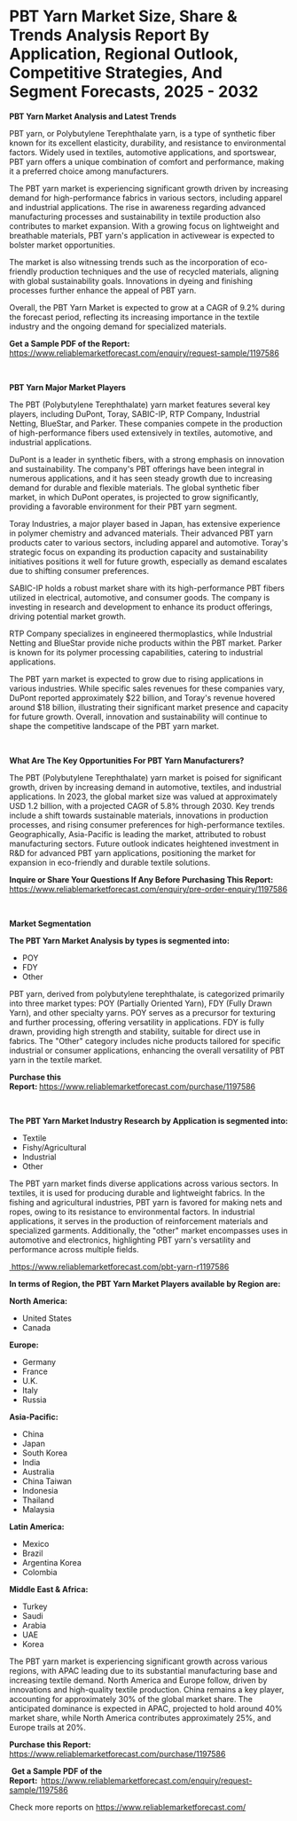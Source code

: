 <p><h1>PBT Yarn Market Size, Share & Trends Analysis Report By Application, Regional Outlook, Competitive Strategies, And Segment Forecasts, 2025 - 2032</h1></p><p><strong>PBT Yarn Market Analysis and Latest Trends</strong></p>
<p><p>PBT yarn, or Polybutylene Terephthalate yarn, is a type of synthetic fiber known for its excellent elasticity, durability, and resistance to environmental factors. Widely used in textiles, automotive applications, and sportswear, PBT yarn offers a unique combination of comfort and performance, making it a preferred choice among manufacturers.</p><p>The PBT yarn market is experiencing significant growth driven by increasing demand for high-performance fabrics in various sectors, including apparel and industrial applications. The rise in awareness regarding advanced manufacturing processes and sustainability in textile production also contributes to market expansion. With a growing focus on lightweight and breathable materials, PBT yarn's application in activewear is expected to bolster market opportunities.</p><p>The market is also witnessing trends such as the incorporation of eco-friendly production techniques and the use of recycled materials, aligning with global sustainability goals. Innovations in dyeing and finishing processes further enhance the appeal of PBT yarn.</p><p>Overall, the PBT Yarn Market is expected to grow at a CAGR of 9.2% during the forecast period, reflecting its increasing importance in the textile industry and the ongoing demand for specialized materials.</p></p>
<p><strong>Get a Sample PDF of the Report:&nbsp;</strong> <a href="https://www.reliablemarketforecast.com/enquiry/request-sample/1197586?utm_campaign=2876&utm_medium=2&utm_source=Github&utm_content=ia&utm_term=01042025&utm_id=pbt-yarn">https://www.reliablemarketforecast.com/enquiry/request-sample/1197586</a></p>
<p>&nbsp;</p>
<p><strong>PBT Yarn Major Market Players</strong></p>
<p><p>The PBT (Polybutylene Terephthalate) yarn market features several key players, including DuPont, Toray, SABIC-IP, RTP Company, Industrial Netting, BlueStar, and Parker. These companies compete in the production of high-performance fibers used extensively in textiles, automotive, and industrial applications.</p><p>DuPont is a leader in synthetic fibers, with a strong emphasis on innovation and sustainability. The company's PBT offerings have been integral in numerous applications, and it has seen steady growth due to increasing demand for durable and flexible materials. The global synthetic fiber market, in which DuPont operates, is projected to grow significantly, providing a favorable environment for their PBT yarn segment.</p><p>Toray Industries, a major player based in Japan, has extensive experience in polymer chemistry and advanced materials. Their advanced PBT yarn products cater to various sectors, including apparel and automotive. Toray's strategic focus on expanding its production capacity and sustainability initiatives positions it well for future growth, especially as demand escalates due to shifting consumer preferences.</p><p>SABIC-IP holds a robust market share with its high-performance PBT fibers utilized in electrical, automotive, and consumer goods. The company is investing in research and development to enhance its product offerings, driving potential market growth.</p><p>RTP Company specializes in engineered thermoplastics, while Industrial Netting and BlueStar provide niche products within the PBT market. Parker is known for its polymer processing capabilities, catering to industrial applications.</p><p>The PBT yarn market is expected to grow due to rising applications in various industries. While specific sales revenues for these companies vary, DuPont reported approximately $22 billion, and Toray's revenue hovered around $18 billion, illustrating their significant market presence and capacity for future growth. Overall, innovation and sustainability will continue to shape the competitive landscape of the PBT yarn market.</p></p>
<p>&nbsp;</p>
<p><strong>What Are The Key Opportunities For PBT Yarn Manufacturers?</strong></p>
<p><p>The PBT (Polybutylene Terephthalate) yarn market is poised for significant growth, driven by increasing demand in automotive, textiles, and industrial applications. In 2023, the global market size was valued at approximately USD 1.2 billion, with a projected CAGR of 5.8% through 2030. Key trends include a shift towards sustainable materials, innovations in production processes, and rising consumer preferences for high-performance textiles. Geographically, Asia-Pacific is leading the market, attributed to robust manufacturing sectors. Future outlook indicates heightened investment in R&D for advanced PBT yarn applications, positioning the market for expansion in eco-friendly and durable textile solutions.</p></p>
<p><strong>Inquire or Share Your Questions If Any Before Purchasing This Report:</strong> <a href="https://www.reliablemarketforecast.com/enquiry/pre-order-enquiry/1197586?utm_campaign=2876&utm_medium=2&utm_source=Github&utm_content=ia&utm_term=01042025&utm_id=pbt-yarn">https://www.reliablemarketforecast.com/enquiry/pre-order-enquiry/1197586</a></p>
<p>&nbsp;</p>
<p><strong>Market Segmentation</strong></p>
<p><strong>The PBT Yarn Market Analysis by types is segmented into:</strong></p>
<p><ul><li>POY</li><li>FDY</li><li>Other</li></ul></p>
<p><p>PBT yarn, derived from polybutylene terephthalate, is categorized primarily into three market types: POY (Partially Oriented Yarn), FDY (Fully Drawn Yarn), and other specialty yarns. POY serves as a precursor for texturing and further processing, offering versatility in applications. FDY is fully drawn, providing high strength and stability, suitable for direct use in fabrics. The "Other" category includes niche products tailored for specific industrial or consumer applications, enhancing the overall versatility of PBT yarn in the textile market.</p></p>
<p><strong>Purchase this Report:&nbsp;</strong><a href="https://www.reliablemarketforecast.com/purchase/1197586?utm_campaign=2876&utm_medium=2&utm_source=Github&utm_content=ia&utm_term=01042025&utm_id=pbt-yarn">https://www.reliablemarketforecast.com/purchase/1197586</a></p>
<p>&nbsp;</p>
<p><strong>The PBT Yarn Market Industry Research by Application is segmented into:</strong></p>
<p><ul><li>Textile</li><li>Fishy/Agricultural</li><li>Industrial</li><li>Other</li></ul></p>
<p><p>The PBT yarn market finds diverse applications across various sectors. In textiles, it is used for producing durable and lightweight fabrics. In the fishing and agricultural industries, PBT yarn is favored for making nets and ropes, owing to its resistance to environmental factors. In industrial applications, it serves in the production of reinforcement materials and specialized garments. Additionally, the "other" market encompasses uses in automotive and electronics, highlighting PBT yarn's versatility and performance across multiple fields.</p></p>
<p><a href="https://www.reliablemarketforecast.com/pbt-yarn-r1197586?utm_campaign=2876&utm_medium=2&utm_source=Github&utm_content=ia&utm_term=01042025&utm_id=pbt-yarn">&nbsp;https://www.reliablemarketforecast.com/pbt-yarn-r1197586</a></p>
<p><strong>In terms of Region, the PBT Yarn Market Players available by Region are:</strong></p>
<p>
    <p> <strong> North America: </strong>
        <ul>
            <li>United States</li>
            <li>Canada</li>
        </ul>
        </p> 
    <p> <strong> Europe: </strong>
        <ul>
            <li>Germany</li>
            <li>France</li>
            <li>U.K.</li>
            <li>Italy</li>
            <li>Russia</li>
        </ul>
        </p> 
    <p> <strong> Asia-Pacific: </strong>
        <ul>
            <li>China</li>
            <li>Japan</li>
            <li>South Korea</li>
            <li>India</li>
            <li>Australia</li>
            <li>China Taiwan</li>
            <li>Indonesia</li>
            <li>Thailand</li>
            <li>Malaysia</li>
        </ul>
        </p> 
    <p> <strong> Latin America: </strong>
        <ul>
            <li>Mexico</li>
            <li>Brazil</li>
            <li>Argentina Korea</li>
            <li>Colombia</li>
        </ul>
        </p> 
    <p> <strong> Middle East & Africa: </strong>
        <ul>
            <li>Turkey</li>
            <li>Saudi</li>
            <li>Arabia</li>
            <li>UAE</li>
            <li>Korea</li>
        </ul>
    </p>
    </p>
<p><p>The PBT yarn market is experiencing significant growth across various regions, with APAC leading due to its substantial manufacturing base and increasing textile demand. North America and Europe follow, driven by innovations and high-quality textile production. China remains a key player, accounting for approximately 30% of the global market share. The anticipated dominance is expected in APAC, projected to hold around 40% market share, while North America contributes approximately 25%, and Europe trails at 20%.</p></p>
<p><strong>Purchase this Report: </strong><a href="https://www.reliablemarketforecast.com/purchase/1197586?utm_campaign=2876&utm_medium=2&utm_source=Github&utm_content=ia&utm_term=01042025&utm_id=pbt-yarn">https://www.reliablemarketforecast.com/purchase/1197586</a></p>
<p>&nbsp;<strong>Get a Sample PDF of the Report:&nbsp;&nbsp;</strong><a href="https://www.reliablemarketforecast.com/enquiry/request-sample/1197586?utm_campaign=2876&utm_medium=2&utm_source=Github&utm_content=ia&utm_term=01042025&utm_id=pbt-yarn">https://www.reliablemarketforecast.com/enquiry/request-sample/1197586</a></p>
<p><strong></strong></p>
<p>Check more reports on <a href="https://www.reliablemarketforecast.com/?utm_campaign=2876&utm_medium=2&utm_source=Github&utm_content=ia&utm_term=01042025&utm_id=pbt-yarn">https://www.reliablemarketforecast.com/</a></p>
